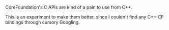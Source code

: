 CoreFoundation's C APIs are kind of a pain to use from C++.

This is an experiment to make them better, since I couldn't find any C++ CF bindings through cursory Googling.
